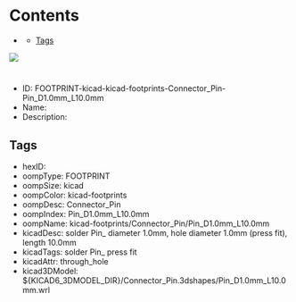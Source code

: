 



Contents
========

* [](#)
	* [Tags](#tags)
  
![][im]
# 

- ID: FOOTPRINT-kicad-kicad-footprints-Connector_Pin-Pin_D1.0mm_L10.0mm
- Name: 
- Description: 

## Tags

- hexID: 
- oompType: FOOTPRINT
- oompSize: kicad
- oompColor: kicad-footprints
- oompDesc: Connector_Pin
- oompIndex: Pin_D1.0mm_L10.0mm
- oompName: kicad-footprints/Connector_Pin/Pin_D1.0mm_L10.0mm
- kicadDesc: solder Pin_ diameter 1.0mm, hole diameter 1.0mm (press fit), length 10.0mm
- kicadTags: solder Pin_ press fit
- kicadAttr: through_hole
- kicad3DModel: ${KICAD6_3DMODEL_DIR}/Connector_Pin.3dshapes/Pin_D1.0mm_L10.0mm.wrl



[im]: image.png

